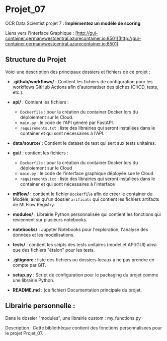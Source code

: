 # Projet_07
OCR Data Scientist projet 7 : **Implémentez un modèle de scoring**

Liens vers l'Interface Graphique : [http://gui-container.germanywestcentral.azurecontainer.io:8501](http://gui-container.germanywestcentral.azurecontainer.io:8501)

## Structure du Projet

Voici une description des principaux dossiers et fichiers de ce projet :

- **.github/workflows/** : Contient les fichiers de configuration pour les workflows GitHub Actions afin d'automatiser des tâches (CI/CD, tests, etc.).
  
- **api/** : Contient les fichiers :
  -  `Dockerfile` : pour la création du container Docker lors du déploiement sur le Cloud.
  -  `main.py` : le code de l'API généré par FastAPI.
  -  `requirements.txt` : liste des librairies qui seront installées dans le container et qui sont nécessaires à l'API.
  
- **data/source/** : Contient le dataset de test qui sert aux tests unitaires.

- **gui/** : contient les fichiers :
  -  `Dockerfile` : pour la création du container Docker lors du déploiement sur le Cloud
  -  `main.py` : le code de l'interface graphique déployée sue le Cloud
  -  `requirements.txt` : liste des librairies qui seront installées dans le container et qui sont nécessaires à l'interface
  
- **mlflow/** : contient le fichier `Dockerfile` afin de créer le container du Modèle, ainsi qu'un dossier `arificats` qui contient les fichiers artifacts de MLFlow Registry.
  
- **modules/** : Librairie Python personnalisée qui contient les fonctions qui reviennent sur plusieurs notebooks.
  
- **notebooks/** : Jupyter Notebooks pour l'exploration, l'analyse des données et les modélisations.
  
- **tests/** : contient les scipts des tests unitaires (model et API/GUI) ainsi que des fichiers "étalon" pour les tests.

- **.gitignore** : liste des fichiers ou dossiers locaux à ne pas prendre en compte par GIT.

- **setup.py** : Script de configuration pour le packaging du projet comme une librairie Python.
  
- **README.md** : (ce fichier) Documentation principale du projet.


## Librairie personnelle :
Dans le dossier "modules", une librairie custom : my_functions.py

Description :
Cette bibliothèque contient des fonctions personnalisées pour le projet Projet_07.